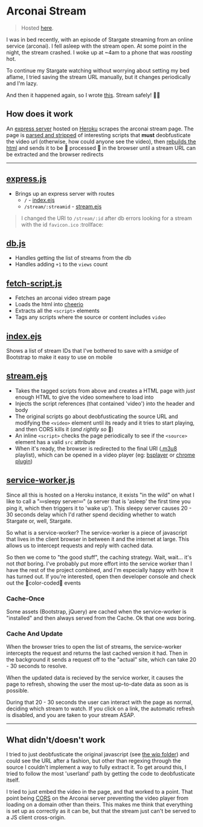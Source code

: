 # Arconai Stream

> Hosted [here](https://arconai-stream.herokuapp.com/).

I was in bed recently, with an episode of Stargate streaming from an online service (arconai). I fell asleep with the stream open. At some point in the night, the stream crashed. I woke up at ~4am to a phone that was *roasting* hot.

To continue my Stargate watching without worrying about setting my bed aflame, I tried saving the stream URL manually, but it changes periodically and I'm lazy.

And then it happened again, so I wrote [this](https://arconai-stream.herokuapp.com/). Stream safely! :dash::fire:

## How does it work

An [express server](https://expressjs.com/) hosted on [Heroku](https://www.heroku.com/) scrapes the arconai stream page. The page is [parsed and stripped](https://github.com/cheeriojs/cheerio
) of interesting scripts that **must** deobfusticate the video url (otherwise, how could anyone see the video), then [rebuilds the html](src/views/stream.ejs) and sends it to be :muscle: processed :muscle: in the browser until a stream URL can be extracted and the browser redirects

---

## [express.js](src/express.js)

- Brings up an express server with routes
  - `/` - [index.ejs](src/views/index.ejs)
  - `/stream/:streamid` - [stream.ejs](src/views/stream.ejs)

> I changed the URI to `/stream/:id` after db errors looking for a stream with the id `favicon.ico` :trollface:

## [db.js](src/db.js)

- Handles getting the list of streams from the db
- Handles adding `+1` to the `views` count

## [fetch-script.js](src/fetch-script.js)

- Fetches an arconai video stream page
- Loads the html into [cheerio](https://github.com/cheeriojs/cheerio)
- Extracts all the `<script>` elements
- Tags any scripts where the source or content includes `video`

## [index.ejs](src/views/index.ejs)

 Shows a list of stream IDs that I've bothered to save with a *smidge* of Bootstrap to make it easy to use on mobile

## [stream.ejs](src/views/stream.ejs)

- Takes the tagged scripts from above and creates a HTML page with *just* enough HTML to give the video somewhere to load into
- Injects the script references (that contained 'video') into the header and body
- The original scripts go about deobfusticating the source URL and modifying the `<video>` element until its ready and it tries to start playing, and then CORS kills it (*and rightly so* :raised_hands:)
- An inline `<script>` checks the page periodically to see if the `<source>` element has a valid `src` attribute
- When it's ready, the browser is redirected to the final URI ([.m3u8](https://en.wikipedia.org/wiki/M3U) playlist), which can be opened in a video player (eg: [bsplayer](https://www.bsplayer.com/bsplayer-english/products/bsplayer-android.html) or [chrome plugin](https://chrome.google.com/webstore/detail/play-hls-m3u8/ckblfoghkjhaclegefojbgllenffajdc?hl=en))

## [service-worker.js](src/static/service-worker.js)

Since all this is hosted on a Heroku instance, it exists "in the wild" on what I like to call a "💤sleepy server💤" (a server that is 'asleep' the first time you ping it, which then triggers it to 'wake up'). This sleepy server causes 20 - 30 seconds delay which I'd rather spend deciding whether to watch Stargate or, well, Stargate.

So what is a service-worker? The service-worker is a piece of javascript that lives in the client browser in between it and the internet at large. This allows us to intercept requests and reply with cached data.

So then we come to "the good stuff", the caching strategy. Wait, wait... it's not _that_ boring. I've probably put more effort into the service worker than I have the rest of the project combined, and I'm especially happy with how it has turned out. If you're interested, open then developer console and check out the 🌈color-coded🌈 events

### Cache-Once

Some assets (Bootstrap, jQuery) are cached when the service-worker is "installed" and then always served from the Cache. Ok that one _was_ boring.

### Cache And Update

When the browser tries to open the list of streams, the service-worker intercepts the request and returns the last cached version it had. Then in the background it sends a request off to the "actual" site, which can take 20 - 30 seconds to resolve.

When the updated data is recieved by the service worker, it causes the page to refresh, showing the user the most up-to-date data as soon as is possible.

During that 20 - 30 seconds the user can interact with the page as normal, deciding which stream to watch. If you click on a link, the automatic refresh is disabled, and you are taken to your stream ASAP.

---

## What didn't/doesn't work

I tried to just deobfusticate the original javascript (see [the wip folder](wip/)) and could see the URL after a fashion, but other than regexing through the source I couldn't implement a way to fully extract it. To get around this, I tried to follow the most 'userland' path by getting the code to deobfusticate itself.

I tried to just embed the video in the page, and that worked to a point. That point being [CORS](https://developer.mozilla.org/en-US/docs/Web/HTTP/CORS) on the Arconai server preventing the video player from loading on a domain other than theirs. This makes me think that everything is set up as correctly as it can be, but that the stream just can't be served to a JS client cross-origin.